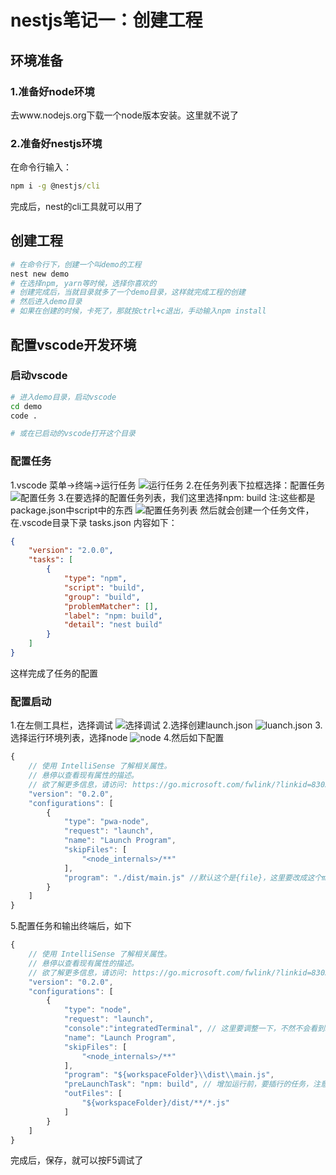 # nestjs笔记一：创建工程
## 环境准备
### 1.准备好node环境
去www.nodejs.org下载一个node版本安装。这里就不说了
### 2.准备好nestjs环境
在命令行输入：
```bat
npm i -g @nestjs/cli
```
完成后，nest的cli工具就可以用了
## 创建工程
```bash
# 在命令行下，创建一个叫demo的工程
nest new demo
# 在选择npm, yarn等时候，选择你喜欢的
# 创建完成后，当就目录就多了一个demo目录，这样就完成工程的创建
# 然后进入demo目录
# 如果在创建的时候，卡死了，那就按ctrl+c退出，手动输入npm install
```
## 配置vscode开发环境

### 启动vscode
```bash
# 进入demo目录，启动vscode
cd demo
code .

# 或在已启动的vscode打开这个目录
```
### 配置任务
1.vscode 菜单->终端->运行任务
![运行任务](a1.png)
2.在任务列表下拉框选择：配置任务
![配置任务](a2.png)
3.在要选择的配置任务列表，我们这里选择npm: build
注:这些都是package.json中script中的东西
![配置任务列表](a3.png)
然后就会创建一个任务文件，在.vscode目录下录  tasks.json
内容如下：
```json
{
	"version": "2.0.0",
	"tasks": [
        {
            "type": "npm",
            "script": "build",
            "group": "build",
            "problemMatcher": [],
            "label": "npm: build",
            "detail": "nest build"
        }
    ]
}
```
这样完成了任务的配置
### 配置启动
1.在左侧工具栏，选择调试
![选择调试](a4.png)
2.选择创建launch.json
![luanch.json](a5.png)
3.选择运行环境列表，选择node
![node](a6.png)
4.然后如下配置
```js
{
    // 使用 IntelliSense 了解相关属性。
    // 悬停以查看现有属性的描述。
    // 欲了解更多信息，请访问: https://go.microsoft.com/fwlink/?linkid=830387
    "version": "0.2.0",
    "configurations": [
        {
            "type": "pwa-node",
            "request": "launch",
            "name": "Launch Program",
            "skipFiles": [
                "<node_internals>/**"
            ],
            "program": "./dist/main.js" //默认这个是{file}，这里要改成这个main.js就可以启动调试
        }
    ]
}

```
5.配置任务和输出终端后，如下
```js
{
    // 使用 IntelliSense 了解相关属性。
    // 悬停以查看现有属性的描述。
    // 欲了解更多信息，请访问: https://go.microsoft.com/fwlink/?linkid=830387
    "version": "0.2.0",
    "configurations": [
        {
            "type": "node",
            "request": "launch",
            "console":"integratedTerminal", // 这里要调整一下，不然不会看到nest的日志输出
            "name": "Launch Program",
            "skipFiles": [
                "<node_internals>/**"
            ],
            "program": "${workspaceFolder}\\dist\\main.js",
            "preLaunchTask": "npm: build", // 增加运行前，要插行的任务，注意tasks.json中的label要一致
            "outFiles": [
                "${workspaceFolder}/dist/**/*.js"
            ]
        }
    ]
}

```
完成后，保存，就可以按F5调试了
